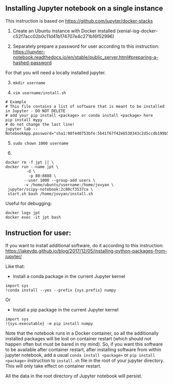 ## Installing Jupyter notebook on a single instance

This instruction is based on https://github.com/jupyter/docker-stacks

1. Create an Ubuntu instance with Docker installed (xenial-isg-docker-c52f7acc02b0c11d41b174707e4c271b16f52996)

2. Separately prepare a password for user according to this instruction:
https://jupyter-notebook.readthedocs.io/en/stable/public_server.html#preparing-a-hashed-password

For that you will need a locally installed jupyter.

3. `mkdir username`

4. `vim username/install.sh`

```
# Example
# This file contains a list of software that is meant to be installed in Jupyter - DO NOT DELETE
# add your pip install <package> or conda install <package> here
pip install mypy
# do not change the last line!
jupyter lab --NotebookApp.password="sha1:98f440753bfe:5b41f67f42e6530343c2d5ccdb199b54a0b921b3"
```
5. `sudo chown 1000 username`

6. 
```
docker rm -f jpt || \
docker run --name jpt \
         -d \
          -p 80:8888 \
        --user 1000 --group-add users \
        -v /home/ubuntu/username:/home/jovyan \
 jupyter/scipy-notebook:2c80cf3537ca \
 start.sh bash /home/jovyan/install.sh
 ```



Useful for debugging:
```
docker logs jpt
docker exec -it jpt bash
```


## Instruction for user:


 If you want to install additional software, do it according to this instruction: https://jakevdp.github.io/blog/2017/12/05/installing-python-packages-from-jupyter/

Like that:
 
- Install a conda package in the current Jupyter kernel
```
import sys
!conda install --yes --prefix {sys.prefix} numpy
```
 
Or
 
- Install a pip package in the current Jupyter kernel
```
import sys
!{sys.executable} -m pip install numpy
```

Note that the notebook runs in a Docker container, so all the additionally installed packages will be lost on container restart (which should not happen often but must be bared in my mind). So, if you want this software to be available after container restart, after installing software from within jupyter notebook, add a usual `conda install <package>` or `pip install <package>` instruction to `install.sh` file in the root of your jupyter directory. This will only take effect on container restart.
 
All the data in the root directory of Jupyter notebook will persist.
 